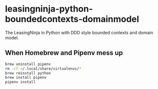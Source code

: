 # leasingninja-python-boundedcontexts-domainmodel
The LeasingNinja in Python with DDD style bounded contexts and domain model.

## When Homebrew and Pipenv mess up
```bash
brew uninstall pipenv
rm -rf ~/.local/share/virtualenvs/*
brew reinstall python
brew install pipenv
pipenv install
```
